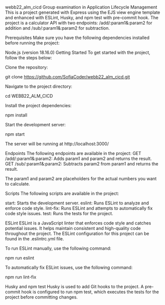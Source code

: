 webb22_alm_cicd
Group examination in Application Lifecycle Management
This is a project generated with Express using the EJS view engine template and enhanced with ESLint, Husky, and npm test with pre-commit hook. The project is a calculator API with two endpoints: /add/:param1&:param2 for addition and /sub/:param1&:param2 for subtraction.

Prerequisites
Make sure you have the following dependencies installed before running the project:

Node.js (version 18.16.0)
Getting Started
To get started with the project, follow the steps below:

Clone the repository:

git clone https://github.com/SofiaCoder/webb22_alm_cicd.git

Navigate to the project directory:

cd WEBB22_ALM_CICD

Install the project dependencies:

npm install

Start the development server:

npm start

The server will be running at http://localhost:3000/

Endpoints
The following endpoints are available in the project:
GET /add/:param1&:param2: Adds param1 and param2 and returns the result.
GET /sub/:param1&:param2: Subtracts param2 from param1 and returns the result.

The param1 and param2 are placeholders for the actual numbers you want to calculate.

Scripts
The following scripts are available in the project:

start: Starts the development server.
eslint: Runs ESLint to analyze and enforce code style.
lint-fix: Runs ESLint and attempts to automatically fix code style issues.
test: Runs the tests for the project.

ESLint
ESLint is a JavaScript linter that enforces code style and catches potential issues. It helps maintain consistent and high-quality code throughout the project. The ESLint configuration for this project can be found in the .eslintrc.yml file.

To run ESLint manually, use the following command:

npm run eslint

To automatically fix ESLint issues, use the following command:

npm run lint-fix

Husky and npm test
Husky is used to add Git hooks to the project. A pre-commit hook is configured to run npm test, which executes the tests for the project before committing changes.
